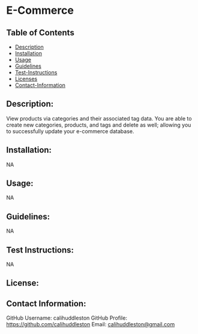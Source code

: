 # E-Commerce

## Table of Contents

- [Description](#description)
- [Installation](#install)
- [Usage](#usage)
- [Guidelines](#guidelines)
- [Test-Instructions](#test)
- [Licenses](#license)
- [Contact-Information](#email)

## Description:

View products via categories and their associated tag data. You are able to create new categories, products, and tags and delete as well; allowing you to successfully update your e-commerce database.

## Installation:

NA

## Usage:

NA

## Guidelines:

NA

## Test Instructions:

NA

## License:

## Contact Information:

GitHub Username: calihuddleston
GitHub Profile: https://github.com/calihuddleston
Email: calihuddleston@gmail.com
